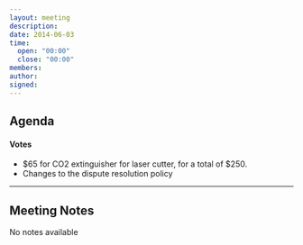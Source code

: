```yaml
---
layout: meeting
description: 
date: 2014-06-03
time:
  open: "00:00"
  close: "00:00"
members: 
author: 
signed: 
---
```


## Agenda

#### Votes
* $65 for CO2 extinguisher for laser cutter, for a total of $250.
* Changes to the dispute resolution policy

---

## Meeting Notes

No notes available

